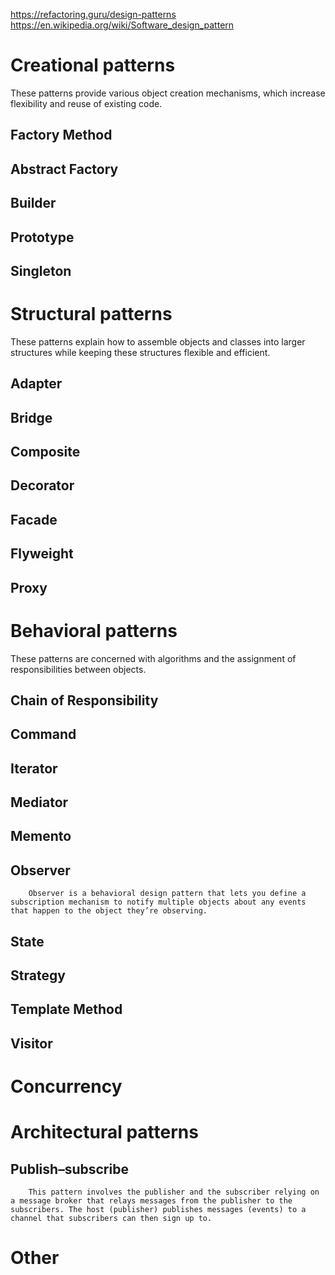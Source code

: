 https://refactoring.guru/design-patterns  
https://en.wikipedia.org/wiki/Software_design_pattern


# Creational patterns 

These patterns provide various object creation mechanisms, which increase flexibility and reuse of existing code.

## Factory Method 
## Abstract Factory 
## Builder 
## Prototype 
## Singleton 



# Structural patterns 

These patterns explain how to assemble objects and classes into larger structures while keeping these structures flexible and efficient.

## Adapter
## Bridge
## Composite
## Decorator
## Facade
## Flyweight
## Proxy


# Behavioral patterns 

These patterns are concerned with algorithms and the assignment of responsibilities between objects.

## Chain of Responsibility
## Command
## Iterator
## Mediator
## Memento
## Observer
        Observer is a behavioral design pattern that lets you define a subscription mechanism to notify multiple objects about any events that happen to the object they’re observing.

## State
## Strategy
## Template Method
## Visitor

# Concurrency

# Architectural patterns 

## Publish–subscribe
        This pattern involves the publisher and the subscriber relying on a message broker that relays messages from the publisher to the subscribers. The host (publisher) publishes messages (events) to a channel that subscribers can then sign up to.


# Other
